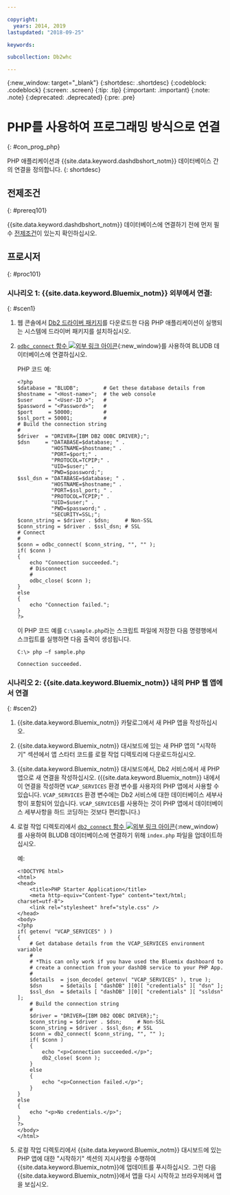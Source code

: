 ```yaml
---

copyright:
  years: 2014, 2019
lastupdated: "2018-09-25"

keywords:

subcollection: Db2whc

---
```


<!-- Attribute definitions --> 
{:new_window: target="_blank"}
{:shortdesc: .shortdesc}
{:codeblock: .codeblock}
{:screen: .screen}
{:tip: .tip}
{:important: .important}
{:note: .note}
{:deprecated: .deprecated}
{:pre: .pre}

# PHP를 사용하여 프로그래밍 방식으로 연결
{: #con_prog_php}

PHP 애플리케이션과 {{site.data.keyword.dashdbshort_notm}} 데이터베이스 간의 연결을 정의합니다.
{: shortdesc}

## 전제조건
{: #prereq101}

{{site.data.keyword.dashdbshort_notm}} 데이터베이스에 연결하기 전에 먼저 필수 [전제조건](/docs/services/Db2whc/connecting/connecting.html#prereqs)이 있는지 확인하십시오.

<!-- Before you can connect to your database, you must perform the following steps:

- [Verify prerequisites](prereqs.html), including installing driver packages, configuring your local environment, and downloading SSL certificates (if needed)
- Collect [connection information](credentials.html), including database details such as host name and port numbers, and connection credentials such as user ID and password -->

## 프로시저
{: #proc101}

### 시나리오 1: {{site.data.keyword.Bluemix_notm}} 외부에서 연결:
{: #scen1}

1. 웹 콘솔에서 [Db2 드라이버 패키지](/docs/services/Db2whc/connecting/driver_pkg.html)를 다운로드한 다음 PHP 애플리케이션이 실행되는 시스템에 드라이버 패키지를 설치하십시오.
                
2. [`odbc_connect` 함수 ![외부 링크 아이콘](../../../icons/launch-glyph.svg "외부 링크 아이콘")](http://php.net/manual/en/function.odbc-connect.php){:new_window}를 사용하여 BLUDB 데이터베이스에 연결하십시오.
    
   PHP 코드 예:

   ```
   <?php
   $database = "BLUDB";        # Get these database details from
   $hostname = "<Host-name>";  # the web console
   $user     = "<User-ID >";   #
   $password = "<Password>";   #
   $port     = 50000;          #
   $ssl_port = 50001;          #
   # Build the connection string
   #
   $driver  = "DRIVER={IBM DB2 ODBC DRIVER};";
   $dsn     = "DATABASE=$database; " .
              "HOSTNAME=$hostname;" .
              "PORT=$port;" .
              "PROTOCOL=TCPIP;" .
              "UID=$user;" .
              "PWD=$password;";
   $ssl_dsn = "DATABASE=$database; " .
              "HOSTNAME=$hostname;" .
              "PORT=$ssl_port; " .
              "PROTOCOL=TCPIP;" .
              "UID=$user;" .
              "PWD=$password;" .
              "SECURITY=SSL;";
   $conn_string = $driver . $dsn;     # Non-SSL
   $conn_string = $driver . $ssl_dsn; # SSL
   # Connect
   #
   $conn = odbc_connect( $conn_string, "", "" );
   if( $conn )
   {
       echo "Connection succeeded.";
       # Disconnect
       #
       odbc_close( $conn );
   }
   else
   {
       echo "Connection failed.";
   }
   ?>
   ```

   이 PHP 코드 예를 `C:\sample.php`라는 스크립트 파일에 저장한 다음 명령행에서 스크립트를 실행하면 다음 출력이 생성됩니다.

   ```
   C:\> php –f sample.php

   Connection succeeded.
   ```

### 시나리오 2: {{site.data.keyword.Bluemix_notm}} 내의 PHP 웹 앱에서 연결
{: #scen2}

1. {{site.data.keyword.Bluemix_notm}} 카탈로그에서 새 PHP 앱을 작성하십시오.
        
2. {{site.data.keyword.Bluemix_notm}} 대시보드에 있는 새 PHP 앱의 "시작하기" 섹션에서 앱 스타터 코드를 로컬 작업 디렉토리에 다운로드하십시오.
        
3. {{site.data.keyword.Bluemix_notm}} 대시보드에서, Db2 서비스에서 새 PHP 앱으로 새 연결을 작성하십시오. ({{site.data.keyword.Bluemix_notm}} 내에서 이 연결을 작성하면 `VCAP_SERVICES` 환경 변수를 사용자의 PHP 앱에서 사용할 수 있습니다. `VCAP_SERVICES` 환경 변수에는 Db2 서비스에 대한 데이터베이스 세부사항이 포함되어 있습니다. `VCAP_SERVICES`를 사용하는 것이 PHP 앱에서 데이터베이스 세부사항을 하드 코딩하는 것보다 편리합니다.)
        
4. 로컬 작업 디렉토리에서 [`db2_connect` 함수 ![외부 링크 아이콘](../../../icons/launch-glyph.svg "외부 링크 아이콘")](http://php.net/manual/en/function.db2-connect.php){:new_window}를 사용하여 BLUDB 데이터베이스에 연결하기 위해 `index.php` 파일을 업데이트하십시오.
        
   예:

   ```
   <!DOCTYPE html>
   <html>
   <head>
       <title>PHP Starter Application</title>
       <meta http-equiv="Content-Type" content="text/html; charset=utf-8">
       <link rel="stylesheet" href="style.css" />
   </head>
   <body>
   <?php
   if( getenv( "VCAP_SERVICES" ) )
   {
       # Get database details from the VCAP_SERVICES environment variable
       #
       # *This can only work if you have used the Bluemix dashboard to 
       # create a connection from your dashDB service to your PHP App.
       #
       $details  = json_decode( getenv( "VCAP_SERVICES" ), true );
       $dsn      = $details [ "dashDB" ][0][ "credentials" ][ "dsn" ];
       $ssl_dsn  = $details [ "dashDB" ][0][ "credentials" ][ "ssldsn" ];
       # Build the connection string
       #
       $driver = "DRIVER={IBM DB2 ODBC DRIVER};";
       $conn_string = $driver . $dsn;     # Non-SSL
       $conn_string = $driver . $ssl_dsn; # SSL
       $conn = db2_connect( $conn_string, "", "" );
       if( $conn )
       {
           echo "<p>Connection succeeded.</p>";
           db2_close( $conn );
       }
       else
       {
           echo "<p>Connection failed.</p>";
       }
   }
   else
   {
       echo "<p>No credentials.</p>";
   }
   ?>
   </body>
   </html>
   ```

5. 로컬 작업 디렉토리에서 {{site.data.keyword.Bluemix_notm}} 대시보드에 있는 PHP 앱에 대한 "시작하기" 섹션의 지시사항을 수행하여 {{site.data.keyword.Bluemix_notm}}에 업데이트를 푸시하십시오. 그런 다음 {{site.data.keyword.Bluemix_notm}}에서 앱을 다시 시작하고 브라우저에서 앱을 보십시오.


